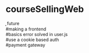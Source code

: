 # courseSellingWeb
̥
future
<br>#making a frontend
<br>#basics error solved in user.js
<br>#use a cookie based auth
<br>#payment gateway